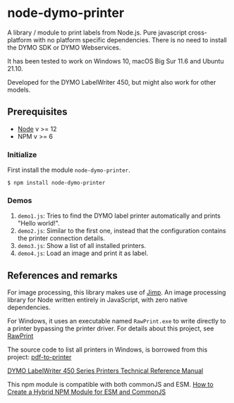# node-dymo-printer

A library / module to print labels from Node.js. Pure javascript cross-platform with no platform specific dependencies. There is no need to install
the DYMO SDK or DYMO Webservices.

It has been tested to work on Windows 10, macOS Big Sur 11.6 and Ubuntu 21.10.

Developed for the DYMO LabelWriter 450, but might also work for other models.

## Prerequisites ##

- [Node](https://www.nodejs.org) v >= 12
- NPM v >= 6

### Initialize

First install the module `node-dymo-printer`.

`$ npm install node-dymo-printer`

### Demos

1. `demo1.js`: Tries to find the DYMO label printer automatically and prints "Hello world!".
2. `demo2.js`: Similar to the first one, instead that the configuration contains the printer connection details.
3. `demo3.js`: Show a list of all installed printers.
4. `demo4.js`: Load an image and print it as label.

## References and remarks

For image processing, this library makes use of [Jimp](https://github.com/oliver-moran/jimp). An image processing library for Node written entirely in
JavaScript, with zero native dependencies.

For Windows, it uses an executable named `RawPrint.exe` to write directly to a printer bypassing the printer driver. For details about this project,
see [RawPrint](https://github.com/frogmorecs/RawPrint)

The source code to list all printers in Windows, is borrowed from this project: [pdf-to-printer](https://github.com/artiebits/pdf-to-printer)

[DYMO LabelWriter 450 Series Printers Technical Reference Manual](https://download.dymo.com/dymo/technical-data-sheets/LW%20450%20Series%20Technical%20Reference.pdf)

This npm module is compatible with both commonJS and ESM.
[How to Create a Hybrid NPM Module for ESM and CommonJS](https://www.sensedeep.com/blog/posts/2021/how-to-create-single-source-npm-module.html)
